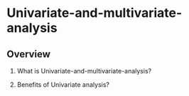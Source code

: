 
# Univariate-and-multivariate-analysis

## Overview

1. What is Univariate-and-multivariate-analysis?

2. Benefits of Univariate analysis?
